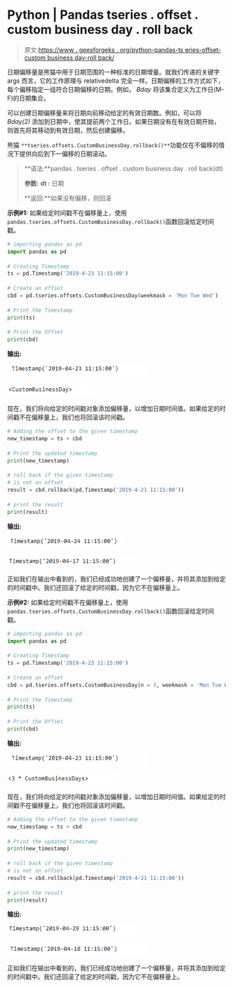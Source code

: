 # Python | Pandas tseries . offset . custom business day . roll back

> 原文:[https://www . geesforgeks . org/python-pandas-ts eries-offset-custom business day-roll back/](https://www.geeksforgeeks.org/python-pandas-tseries-offsets-custombusinessday-rollback/)

日期偏移量是熊猫中用于日期范围的一种标准的日期增量。就我们传递的关键字 args 而言，它的工作原理与 relativedelta 完全一样。日期偏移的工作方式如下，每个偏移指定一组符合日期偏移的日期。例如， *Bday* 将该集合定义为工作日(M-F)的日期集合。

可以创建日期偏移量来将日期向前移动给定的有效日期数。例如，可以将 *Bday(2)* 添加到日期中，使其提前两个工作日。如果日期没有在有效日期开始，则首先将其移动到有效日期，然后创建偏移。

熊猫 `**tseries.offsets.CustomBusinessDay.rollback()**`功能仅在不偏移的情况下提供向后到下一偏移的日期滚动。

> **语法:**pandas . tseries . offset . custom business day . roll back(dt)
> 
> **参数:**
> **dt :** 日期
> 
> **返回:**如果没有偏移，则回滚

**示例#1:** 如果给定时间戳不在偏移量上，使用`pandas.tseries.offsets.CustomBusinessDay.rollback()`函数回滚给定时间戳。

```py
# importing pandas as pd
import pandas as pd

# Creating Timestamp
ts = pd.Timestamp('2019-4-23 11:15:00')

# Create an offset
cbd = pd.tseries.offsets.CustomBusinessDay(weekmask = 'Mon Tue Wed')

# Print the Timestamp
print(ts)

# Print the Offset
print(cbd)
```

**输出:**

![](img/e0dfb84ec590773846b3cb253771ae92.png)

![](img/e4d25fefe80b4e002628a48cfe74d635.png)

现在，我们将向给定的时间戳对象添加偏移量，以增加日期时间值。如果给定的时间戳不在偏移量上，我们也将回滚该时间戳。

```py
# Adding the offset to the given timestamp
new_timestamp = ts + cbd

# Print the updated timestamp
print(new_timestamp)

# roll back if the given timestamp
# is not on offset
result = cbd.rollback(pd.Timestamp('2019-4-21 11:15:00'))

# print the result
print(result)
```

**输出:**

![](img/678b87bf35f5af7eef3a4778610a7ac4.png)

![](img/7443659a0b863a51fca851f20a413a9c.png)

正如我们在输出中看到的，我们已经成功地创建了一个偏移量，并将其添加到给定的时间戳中。我们还回滚了给定的时间戳，因为它不在偏移量上。

**示例#2:** 如果给定时间戳不在偏移量上，使用`pandas.tseries.offsets.CustomBusinessDay.rollback()`函数回滚给定时间戳。

```py
# importing pandas as pd
import pandas as pd

# Creating Timestamp
ts = pd.Timestamp('2019-4-23 11:15:00')

# Create an offset
cbd = pd.tseries.offsets.CustomBusinessDay(n = 3, weekmask = 'Mon Tue Wed Thu')

# Print the Timestamp
print(ts)

# Print the Offset
print(cbd)
```

**输出:**

![](img/e0dfb84ec590773846b3cb253771ae92.png)

![](img/16f0fd2f37fad9429a47343fb3b578d0.png)

现在，我们将向给定的时间戳对象添加偏移量，以增加日期时间值。如果给定的时间戳不在偏移量上，我们也将回滚该时间戳。

```py
# Adding the offset to the given timestamp
new_timestamp = ts + cbd

# Print the updated timestamp
print(new_timestamp)

# roll back if the given timestamp
# is not on offset
result = cbd.rollback(pd.Timestamp('2019-4-21 11:15:00'))

# print the result
print(result)
```

**输出:**

![](img/1ad8a9e1b9ad28012d5010124bc691b4.png)

![](img/f5cb060d34dcc4a2098caa3573c0f3b6.png)

正如我们在输出中看到的，我们已经成功地创建了一个偏移量，并将其添加到给定的时间戳中。我们还回滚了给定的时间戳，因为它不在偏移量上。